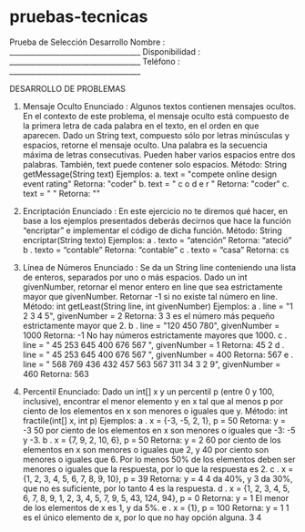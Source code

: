 # pruebas-tecnicas

Prueba de Selección Desarrollo
Nombre : ____________________________________
Disponibilidad : ____________________________________
Teléfono : ____________________________________

DESARROLLO DE PROBLEMAS

1. Mensaje Oculto
Enunciado : Algunos textos contienen mensajes ocultos. En el contexto de este problema, el mensaje
oculto está compuesto de la primera letra de cada palabra en el texto, en el orden en que aparecen.
Dado un String text, compuesto sólo por letras minúsculas y espacios, retorne el mensaje oculto. Una
palabra es la secuencia máxima de letras consecutivas. Pueden haber varios espacios entre dos palabras.
También, text puede contener solo espacios.
Método:
String getMessage(String text)
Ejemplos:
a. text = "compete online design event rating"
Retorna: "coder"
b. text = " c o d e r "
Retorna: "coder"
c. text = " "
Retorna: ""



2. Encriptación
Enunciado : En este ejercicio no te diremos qué hacer, en base a los ejemplos presentados deberás
decirnos que hace la función “encriptar” e implementar el código de dicha función.
Método:
String encriptar(String texto)
Ejemplos:
a . texto = “atención”
Retorna: “ateció”
b . texto = “contable”
Retorna: “contable”
c . texto = “casa”
Retorna: cs


3. Línea de Números
Enunciado : Se da un String line conteniendo una lista de enteros, separados por uno o más espacios.
Dado un int givenNumber, retornar el menor entero en line que sea estrictamente mayor que givenNumber.
Retornar -1 si no existe tal número en line.
Método:
int getLeast(String line, int givenNumber)
Ejemplos:
a . line = "1 2 3 4 5", givenNumber = 2
Retorna: 3
3 es el número más pequeño estrictamente mayor que 2.
b . line = "120 450 780", givenNumber = 1000
Retorna: -1
No hay números estrictamente mayores que 1000.
c . line = " 45 253 645 400 676 567 ", givenNumber = 1
Retorna: 45
2
d . line = " 45 253 645 400 676 567 ", givenNumber = 400
Retorna: 567
e . line = " 568 769 436 432 457 563 567 311 34 3 2 9", givenNumber = 460
Retorna: 563


4. Percentil
Enunciado: Dado un int[] x y un percentil p (entre 0 y 100, inclusive), encontrar el menor elemento y en x tal
que al menos p por ciento de los elementos en x son menores o iguales que y.
Método:
int fractile(int[] x, int p)
Ejemplos:
a . x = {-3, -5, 2, 1}, p = 50
Retorna: y = -3
50 por ciento de los elementos en x son menores o iguales que -3: -5 y -3.
b . x = {7, 9, 2, 10, 6}, p = 50
Retorna: y = 2
60 por ciento de los elementos en x son menores o iguales que 2, y 40 por ciento son menores o iguales
que 6. Por lo menos 50% de los elementos deben ser menores o iguales que la respuesta, por lo que la
respuesta es 2.
c . x = {1, 2, 3, 4, 5, 6, 7, 8, 9, 10}, p = 39
Retorna: y = 4
4 da 40%, y 3 da 30%, que no es suficiente, por lo tanto 4 es la respuesta.
d . x = {1, 2, 3, 4, 5, 6, 7, 8, 9, 1, 2, 3, 4, 5, 7, 9, 5, 43, 124, 94}, p = 0
Retorna: y = 1
El menor de los elementos de x es 1, y da 5%.
e . x = {1}, p = 100
Retorna: y = 1
1 es el único elemento de x, por lo que no hay opción alguna.
3
4